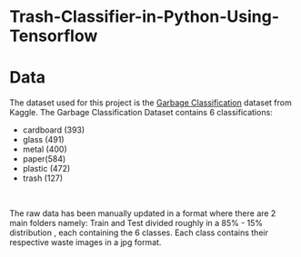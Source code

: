 # Trash-Classifier-in-Python-Using-Tensorflow

# Data

The dataset used for this project is the <a href = "https://www.kaggle.com/asdasdasasdas/garbage-classification">Garbage Classification</a> dataset from Kaggle.
The Garbage Classification Dataset contains 6 classifications:
- cardboard (393)
- glass (491)
- metal (400)
- paper(584)
- plastic (472)
- trash (127)
<br>

The raw data has been manually updated in a format where there are 2 main folders namely: Train and Test divided roughly in a 85% - 15% distribution , each containing the 6 classes. Each class contains their respective waste images in a jpg format. 
